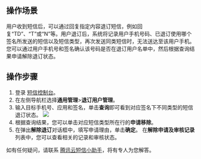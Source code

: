 ## 操作场景

用户收到短信后，可以通过回复指定内容退订短信，例如回复“TD”、“T”或“N”等。用户退订后，系统将记录用户手机号码、已退订使用哪个签名所发送的短信以及短信类型，再次发送同类短信时，无法送达至该用户手机。您可以通过用户手机号和签名确认该号码是否在退订用户名单中，然后根据查询结果申请解除退订状态。

## 操作步骤
1. 登录 [短信控制台](https://console.cloud.tencent.com/smsv2)。
2. 在左侧导航栏选择**通用管理**>**退订用户管理**。
3. 输入目标手机号、应用和签名，单击**查询**即可看到对应签名下不同类型的短信退订状态。
	 ![](https://main.qcloudimg.com/raw/ebee369b68677320aef3daeb1cddbb9c.png)
4. 根据查询结果，您可以单击对应短信类型所在行的**申请移除**。
5. 在弹出**解除退订**对话框中，填写申请理由，单击**确定**。
 在**解除申请及审核记录**列表中，您可以查看相关的记录和审核状态。

如有任何疑问，请联系 [腾讯云短信小助手](https://tccc.qcloud.com/web/im/index.html#/chat?webAppId=8fa15978f85cb41f7e2ea36920cb3ae1&title=Sms)，将有专人为您解答。
